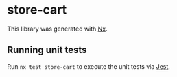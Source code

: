 # store-cart

This library was generated with [Nx](https://nx.dev).

## Running unit tests

Run `nx test store-cart` to execute the unit tests via [Jest](https://jestjs.io).
